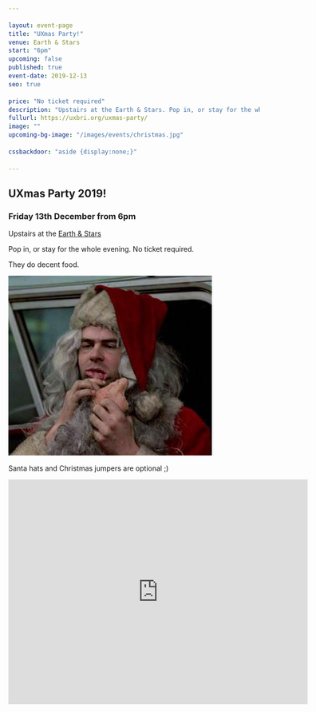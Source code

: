 ```yaml
---

layout: event-page
title: "UXmas Party!"
venue: Earth & Stars
start: "6pm"
upcoming: false
published: true
event-date: 2019-12-13
seo: true

price: "No ticket required"
description: "Upstairs at the Earth & Stars. Pop in, or stay for the whole evening. No ticket required."
fullurl: https://uxbri.org/uxmas-party/
image: ""
upcoming-bg-image: "/images/events/christmas.jpg"

cssbackdoor: "aside {display:none;}"

---
```


<!-- <a class="block right-over-m u1of4-over-m" href="https://www.google.com/maps/dir/Brighton+Railway+Station,+Brighton/The+Earth+%26+Stars,+46+Windsor+St,+Brighton+BN1+1RJ/@50.8271431,-0.1441367,17z/data=!3m1!4b1!4m13!4m12!1m5!1m1!1s0x487585743387c7d3:0x53ace326c0672403!2m2!1d-0.1409606!2d50.8294648!1m5!1m1!1s0x48758574b35e0cb3:0x9db9a618075247e1!2m2!1d-0.142132!2d50.8248215"><img src="/images/maps/earth-and-stars.png" alt="" width="409" ></a> -->

## UXmas Party 2019!

### Friday 13th December from 6pm

Upstairs at the [Earth & Stars](https://www.earthandstars.pub/)

Pop in, or stay for the whole evening. No ticket required.

They do decent food.

![Santa](/images/santa.jpg)


Santa hats and Christmas jumpers are optional ;)

<iframe src="https://www.google.com/maps/embed?pb=!1m18!1m12!1m3!1d1260.17119894538!2d-0.1432263426386373!3d50.824821468008494!2m3!1f0!2f0!3f0!3m2!1i1024!2i768!4f13.1!3m3!1m2!1s0x48758574b35e0cb3%3A0x9db9a618075247e1!2sThe%20Earth%20%26%20Stars!5e0!3m2!1sen!2suk!4v1574178849647!5m2!1sen!2suk" width="600" height="450" frameborder="0" style="border:0;" allowfullscreen=""></iframe>

